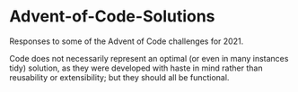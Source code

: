 # Advent-of-Code-Solutions

Responses to some of the Advent of Code challenges for 2021.

Code does not necessarily represent an optimal (or even in many instances tidy) solution, as they were developed with haste in mind rather than reusability or extensibility; but they should all be functional.
